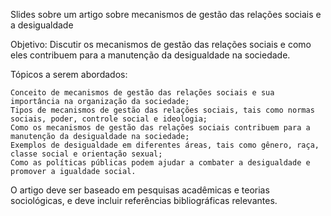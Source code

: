 Slides sobre um artigo sobre mecanismos de gestão das relações sociais e a desigualdade

Objetivo: Discutir os mecanismos de gestão das relações sociais e como eles contribuem para a manutenção da desigualdade na sociedade.

Tópicos a serem abordados:

    Conceito de mecanismos de gestão das relações sociais e sua importância na organização da sociedade;
    Tipos de mecanismos de gestão das relações sociais, tais como normas sociais, poder, controle social e ideologia;
    Como os mecanismos de gestão das relações sociais contribuem para a manutenção da desigualdade na sociedade;
    Exemplos de desigualdade em diferentes áreas, tais como gênero, raça, classe social e orientação sexual;
    Como as políticas públicas podem ajudar a combater a desigualdade e promover a igualdade social.

O artigo deve ser baseado em pesquisas acadêmicas e teorias sociológicas, e deve incluir referências bibliográficas relevantes.
